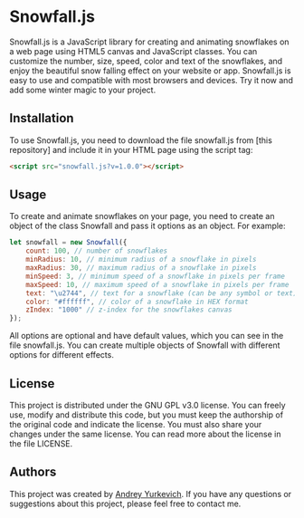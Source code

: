 # Snowfall.js

Snowfall.js is a JavaScript library for creating and animating snowflakes on a web page using HTML5 canvas and JavaScript classes. You can customize the number, size, speed, color and text of the snowflakes, and enjoy the beautiful snow falling effect on your website or app. Snowfall.js is easy to use and compatible with most browsers and devices. Try it now and add some winter magic to your project.

## Installation

To use Snowfall.js, you need to download the file snowfall.js from [this repository] and include it in your HTML page using the script tag:

```html
<script src="snowfall.js?v=1.0.0"></script>
```

## Usage

To create and animate snowflakes on your page, you need to create an object of the class Snowfall and pass it options as an object. For example:

```javascript
let snowfall = new Snowfall({
    count: 100, // number of snowflakes
    minRadius: 10, // minimum radius of a snowflake in pixels
    maxRadius: 30, // maximum radius of a snowflake in pixels
    minSpeed: 3, // minimum speed of a snowflake in pixels per frame
    maxSpeed: 10, // maximum speed of a snowflake in pixels per frame
    text: "\u2744", // text for a snowflake (can be any symbol or text)
    color: "#ffffff", // color of a snowflake in HEX format
    zIndex: "1000" // z-index for the snowflakes canvas
});
```
All options are optional and have default values, which you can see in the file snowfall.js. You can create multiple objects of Snowfall with different options for different effects.

## License

This project is distributed under the GNU GPL v3.0 license. You can freely use, modify and distribute this code, but you must keep the authorship of the original code and indicate the license. You must also share your changes under the same license. You can read more about the license in the file LICENSE.

## Authors

This project was created by [Andrey Yurkevich](https://github.com/Andrey-1988-dev "Andrey Yurkevich"). If you have any questions or suggestions about this project, please feel free to contact me.